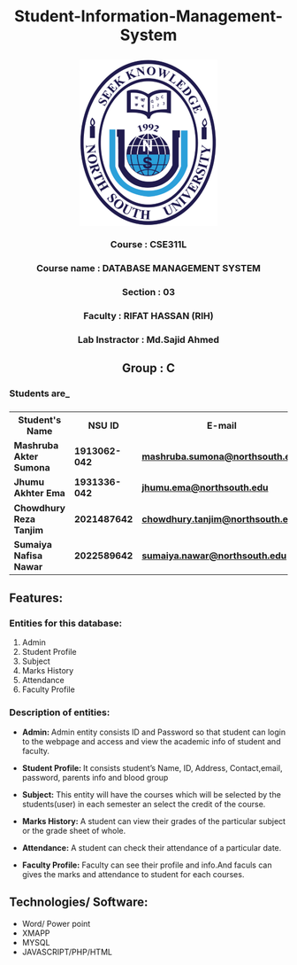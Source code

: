 # <p align="center">Student-Information-Management-System </p>
<p align="center"><img align="center" src="https://github.com/ChowdhuryRezaTanjim001/Student-Information-Management-System-/blob/Sumona/Readme%20file's%20resourses/North-South-University-1.png"></p>

### <p align="center">Course         : CSE311L  </p>
### <p align="center">Course name    : DATABASE MANAGEMENT SYSTEM  </p>
### <p align="center">Section        : 03  </p>
### <p align="center">Faculty        : RIFAT HASSAN (RIH)  </p>
### <p align="center">Lab Instractor : Md.Sajid Ahmed  </p>

## <p align="center"> Group          : C  </p>
### Students are_
### <table align="center">
  <tr>
    <th>Student's Name</th>
    <th>NSU ID</th>
    <th>E-mail</th>
  </tr>
  <tr>
    <td>Mashruba Akter Sumona</td>
    <td>1913062-042</td>
    <td><a href="mailto:mashruba.sumona@northsouth.edu">mashruba.sumona@northsouth.edu</a></td>
  </tr>
  <tr>
    <td>Jhumu Akhter Ema</td>
    <td>1931336-042</td>
    <td><a href="mailto:jhumu.ema@northsouth.edu">jhumu.ema@northsouth.edu</a></td>
  </tr>
  <tr>
    <td>Chowdhury Reza Tanjim </td>
    <td>2021487642</td>
    <td><a href="mailto:chowdhury.tanjim@northsouth.edu">chowdhury.tanjim@northsouth.edu</a></td>
  </tr>
  <tr>
    <td>Sumaiya Nafisa Nawar</td>
    <td>2022589642</td>
    <td><a href="mailto:sumaiya.nawar@northsouth.edu">sumaiya.nawar@northsouth.edu</a></td>
  </tr>
</table>


## Features:
### Entities for this database:
1. Admin
2. Student Profile
3. Subject
4. Marks History
5. Attendance
6. Faculty Profile

### Description of entities: 
* <p><b> Admin: </b> Admin entity consists ID and Password so that student can login to the webpage and access and view the academic info of student and faculty.</p>
* <p><b> Student Profile: </b> It consists student’s Name, ID, Address, Contact,email, password, parents info and blood group</p>
* <p><b> Subject:</b> This entity will have the courses which will be selected by the students(user) in each semester an select the credit of the course.</p>
* <p><b> Marks History:</b> A student can view their grades of the particular subject or the grade sheet of whole.</p>
* <p><b> Attendance:</b> A student can check their attendance of a particular date.</p>
* <p><b> Faculty Profile:</b> Faculty can see their profile and info.And faculs can gives the marks and attendance to student for each courses.</p>

## Technologies/ Software: 
* Word/ Power point
* XMAPP
* MYSQL
* JAVASCRIPT/PHP/HTML 






